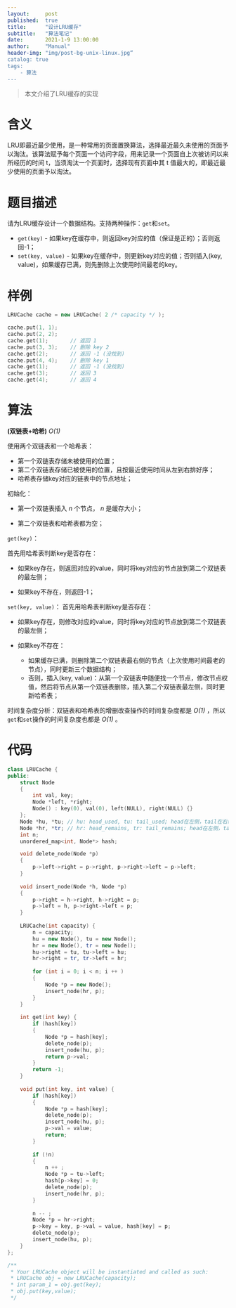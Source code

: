 ```yaml
---
layout:     post
published:  true
title:      "设计LRU缓存"
subtitle:   "算法笔记"
date:       2021-1-9 13:00:00
author:     "Manual"
header-img: "img/post-bg-unix-linux.jpg“
catalog: true
tags:
    - 算法
---
```


> 本文介绍了LRU缓存的实现

# 含义

LRU即最近最少使用，是一种常用的页面置换算法，选择最近最久未使用的页面予以淘汰。该算法赋予每个页面一个访问字段，用来记录一个页面自上次被访问以来所经历的时间 t，当须淘汰一个页面时，选择现有页面中其 t 值最大的，即最近最少使用的页面予以淘汰。

# 题目描述

请为LRU缓存设计一个数据结构。支持两种操作：`get`和`set`。

- `get(key)` - 如果key在缓存中，则返回key对应的值（保证是正的）；否则返回-1；
- `set(key, value)` - 如果key在缓存中，则更新key对应的值；否则插入(key, value)，如果缓存已满，则先删除上次使用时间最老的key。

# 样例

```c++
LRUCache cache = new LRUCache( 2 /* capacity */ );

cache.put(1, 1);
cache.put(2, 2);
cache.get(1);       // 返回 1
cache.put(3, 3);    // 删除 key 2
cache.get(2);       // 返回 -1 (没找到)
cache.put(4, 4);    // 删除 key 1
cache.get(1);       // 返回 -1 (没找到)
cache.get(3);       // 返回 3
cache.get(4);       // 返回 4
```

# 算法

**(双链表+哈希)** *O(1)*

使用两个双链表和一个哈希表：

- 第一个双链表存储未被使用的位置；
- 第二个双链表存储已被使用的位置，且按最近使用时间从左到右排好序；
- 哈希表存储key对应的链表中的节点地址；

初始化：

- 第一个双链表插入 *n* 个节点， *n* 是缓存大小；

- 第二个双链表和哈希表都为空；

`get(key)`：

首先用哈希表判断key是否存在：

- 如果key存在，则返回对应的value，同时将key对应的节点放到第二个双链表的最左侧；

- 如果key不存在，则返回-1；

`set(key, value)`：
首先用哈希表判断key是否存在：

- 如果key存在，则修改对应的value，同时将key对应的节点放到第二个双链表的最左侧；

- 如果key不存在：
  - 如果缓存已满，则删除第二个双链表最右侧的节点（上次使用时间最老的节点），同时更新三个数据结构；
  - 否则，插入(key, value)：从第一个双链表中随便找一个节点，修改节点权值，然后将节点从第一个双链表删除，插入第二个双链表最左侧，同时更新哈希表；

时间复杂度分析：双链表和哈希表的增删改查操作的时间复杂度都是 *O(1)* ，所以`get`和`set`操作的时间复杂度也都是 *O(1)* 。

# 代码

```c++
class LRUCache {
public:
    struct Node
    {
        int val, key;
        Node *left, *right;
        Node() : key(0), val(0), left(NULL), right(NULL) {}
    };
    Node *hu, *tu; // hu: head_used, tu: tail_used; head在左侧，tail在右侧
    Node *hr, *tr; // hr: head_remains, tr: tail_remains; head在左侧，tail在右侧
    int n;
    unordered_map<int, Node*> hash;

    void delete_node(Node *p)
    {
        p->left->right = p->right, p->right->left = p->left;
    }
    
    void insert_node(Node *h, Node *p)
    {
        p->right = h->right, h->right = p;
        p->left = h, p->right->left = p;
    }
    
    LRUCache(int capacity) {
        n = capacity;
        hu = new Node(), tu = new Node();
        hr = new Node(), tr = new Node();
        hu->right = tu, tu->left = hu;
        hr->right = tr, tr->left = hr;
    
        for (int i = 0; i < n; i ++ )
        {
            Node *p = new Node();
            insert_node(hr, p);
        }
    }
    
    int get(int key) {
        if (hash[key])
        {
            Node *p = hash[key];
            delete_node(p);
            insert_node(hu, p);
            return p->val;
        }
        return -1;
    }
    
    void put(int key, int value) {
        if (hash[key])
        {
            Node *p = hash[key];
            delete_node(p);
            insert_node(hu, p);
            p->val = value;
            return;
        }
    
        if (!n)
        {
            n ++ ;
            Node *p = tu->left;
            hash[p->key] = 0;
            delete_node(p);
            insert_node(hr, p);
        }
    
        n -- ;
        Node *p = hr->right;
        p->key = key, p->val = value, hash[key] = p;
        delete_node(p);
        insert_node(hu, p);
    }
};

/**
 * Your LRUCache object will be instantiated and called as such:
 * LRUCache obj = new LRUCache(capacity);
 * int param_1 = obj.get(key);
 * obj.put(key,value);
 */
```
